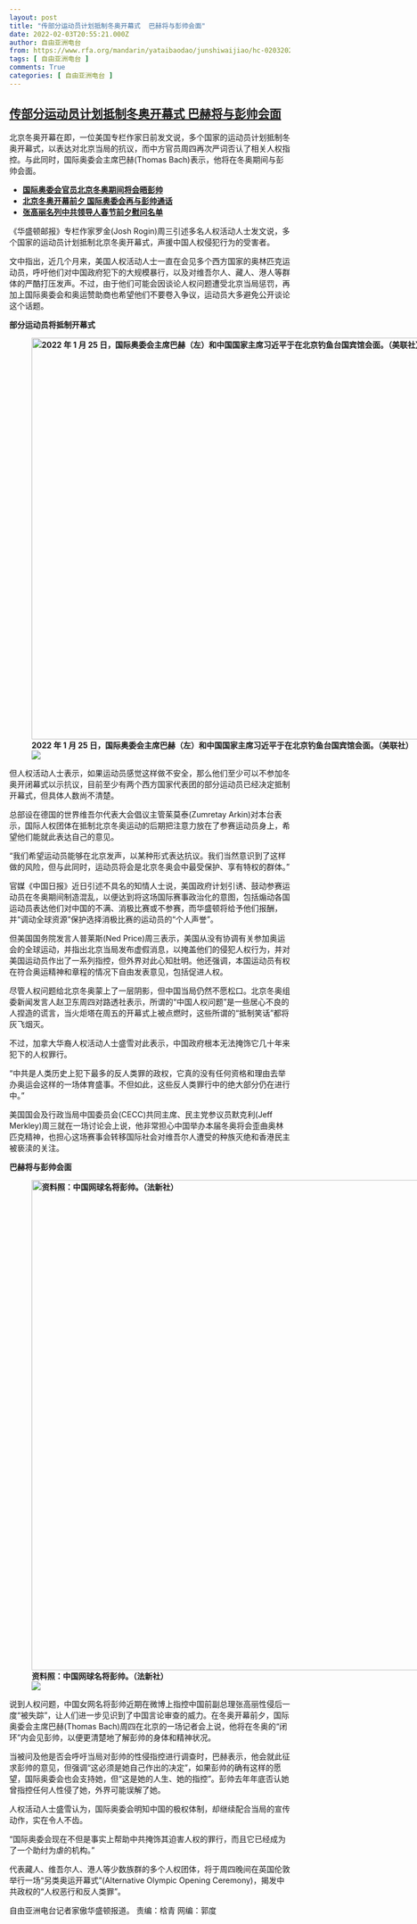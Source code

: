 ```yaml
---
layout: post
title: "传部分运动员计划抵制冬奥开幕式  巴赫将与彭帅会面"
date: 2022-02-03T20:55:21.000Z
author: 自由亚洲电台
from: https://www.rfa.org/mandarin/yataibaodao/junshiwaijiao/hc-02032022142329.html
tags: [ 自由亚洲电台 ]
comments: True
categories: [ 自由亚洲电台 ]
---
```

<!--1643921721000-->
[传部分运动员计划抵制冬奥开幕式  巴赫将与彭帅会面](https://www.rfa.org/mandarin/yataibaodao/junshiwaijiao/hc-02032022142329.html)
------

<div>
<p>北京冬奥开幕在即，一位美国专栏作家日前发文说，多个国家的运动员计划抵制冬奥开幕式，以表达对北京当局的抗议，而中方官员周四再次严词否认了相关人权指控。与此同时，国际奥委会主席巴赫(Thomas Bach)表示，他将在冬奥期间与彭帅会面。</p><ul><li><strong><a href="https://www.rfa.org/mandarin/yataibaodao/zhengzhi/ql1-01282022070841.html">国际奥委会官员北京冬奥期间将会晤彭帅</a></strong></li><li><strong><a href="https://www.rfa.org/mandarin/Xinwen/1-01262022100659.html">北京冬奥开幕前夕 国际奥委会再与彭帅通话</a></strong></li><li><a href="https://www.rfa.org/mandarin/Xinwen/9-01292022151944.html"><strong>张高丽名列中共领导人春节前夕慰问名单</strong></a></li></ul><p>《华盛顿邮报》专栏作家罗金(Josh Rogin)周三引述多名人权活动人士发文说，多个国家的运动员计划抵制北京冬奥开幕式，声援中国人权侵犯行为的受害者。</p><p>文中指出，近几个月来，美国人权活动人士一直在会见多个西方国家的奥林匹克运动员，呼吁他们对中国政府犯下的大规模暴行，以及对维吾尔人、藏人、港人等群体的严酷打压发声。不过，由于他们可能会因谈论人权问题遭受北京当局惩罚，再加上国际奥委会和奥运赞助商也希望他们不要卷入争议，运动员大多避免公开谈论这个话题。</p><p><strong>部分运动员将抵制开幕式</strong></p><p><strong><figure class="image-richtext image-inline captioned" style="width:1280px;"><img alt="2022 年 1 月 25 日，国际奥委会主席巴赫（左）和中国国家主席习近平于在北京钓鱼台国宾馆会面。（美联社）" height="720" src="https://www.rfa.org/mandarin/yataibaodao/junshiwaijiao/hc-02032022142329.html/image.jpg/@@images/ba4af5c1-39cb-4d5c-869e-8881347a40ae.jpeg" title="2" width="1280"/><figcaption class="image-caption">2022 年 1 月 25 日，国际奥委会主席巴赫（左）和中国国家主席习近平于在北京钓鱼台国宾馆会面。（美联社）</figcaption><small></small><div id="zoomattribute"><a data-caption="2022 年 1 月 25 日，国际奥委会主席巴赫（左）和中国国家主席习近平于在北京钓鱼台国宾馆会面。（美联社）" data-fancybox="" href="https://www.rfa.org/mandarin/yataibaodao/junshiwaijiao/hc-02032022142329.html/image.jpg" id="single_image" title="2022 年 1 月 25 日，国际奥委会主席巴赫（左）和中国国家主席习近平于在北京钓鱼台国宾馆会面。（美联社）"><img src="/++plone++rfa-resources/img/icon-zoom.png"/></a></div></figure></strong></p><p>但人权活动人士表示，如果运动员感觉这样做不安全，那么他们至少可以不参加冬奥开闭幕式以示抗议，目前至少有两个西方国家代表团的部分运动员已经决定抵制开幕式，但具体人数尚不清楚。</p><p>总部设在德国的世界维吾尔代表大会倡议主管茱莫泰(Zumretay Arkin)对本台表示，国际人权团体在抵制北京冬奥运动的后期把注意力放在了参赛运动员身上，希望他们能就此表达自己的意见。</p><p>“我们希望运动员能够在北京发声，以某种形式表达抗议。我们当然意识到了这样做的风险，但与此同时，运动员将会是北京冬奥会中最受保护、享有特权的群体。”</p><p>官媒《中国日报》近日引述不具名的知情人士说，美国政府计划引诱、鼓动参赛运动员在冬奥期间制造混乱，以便达到将这场国际赛事政治化的意图，包括煽动各国运动员表达他们对中国的不满、消极比赛或不参赛，而华盛顿将给予他们报酬，并“调动全球资源”保护选择消极比赛的运动员的“个人声誉”。</p><p>但美国国务院发言人普莱斯(Ned Price)周三表示，美国从没有协调有关参加奥运会的全球运动，并指出北京当局发布虚假消息，以掩盖他们的侵犯人权行为，并对美国运动员作出了一系列指控，但外界对此心知肚明。他还强调，本国运动员有权在符合奥运精神和章程的情况下自由发表意见，包括促进人权。</p><p>尽管人权问题给北京冬奥蒙上了一层阴影，但中国当局仍然不愿松口。北京冬奥组委新闻发言人赵卫东周四对路透社表示，所谓的“中国人权问题”是一些居心不良的人捏造的谎言，当火炬塔在周五的开幕式上被点燃时，这些所谓的“抵制笑话”都将灰飞烟灭。</p><p>不过，加拿大华裔人权活动人士盛雪对此表示，中国政府根本无法掩饰它几十年来犯下的人权罪行。</p><p>“中共是人类历史上犯下最多的反人类罪的政权，它真的没有任何资格和理由去举办奥运会这样的一场体育盛事。不但如此，这些反人类罪行中的绝大部分仍在进行中。”</p><p>美国国会及行政当局中国委员会(CECC)共同主席、民主党参议员默克利(Jeff Merkley)周三就在一场讨论会上说，他非常担心中国举办本届冬奥将会歪曲奥林匹克精神，也担心这场赛事会转移国际社会对维吾尔人遭受的种族灭绝和香港民主被亵渎的关注。</p><p><strong>巴赫将与彭帅会面</strong></p><p><strong><figure class="image-richtext image-inline captioned" style="width:1280px;"><img alt="资料照：中国网球名将彭帅。（法新社）" height="879" src="https://www.rfa.org/mandarin/yataibaodao/junshiwaijiao/hc-02032022142329.html/000_k3515.jpg/@@images/9018f4af-123d-4b77-be36-e6b89ef630dd.jpeg" title="1" width="1280"/><figcaption class="image-caption">资料照：中国网球名将彭帅。（法新社）</figcaption><small></small><div id="zoomattribute"><a data-caption="资料照：中国网球名将彭帅。（法新社）" data-fancybox="" href="https://www.rfa.org/mandarin/yataibaodao/junshiwaijiao/hc-02032022142329.html/000_k3515.jpg" id="single_image" title="资料照：中国网球名将彭帅。（法新社）"><img src="/++plone++rfa-resources/img/icon-zoom.png"/></a></div></figure></strong></p><p>说到人权问题，中国女网名将彭帅近期在微博上指控中国前副总理张高丽性侵后一度“被失踪”，让人们进一步见识到了中国言论审查的威力。在冬奥开幕前夕，国际奥委会主席巴赫(Thomas Bach)周四在北京的一场记者会上说，他将在冬奥的“闭环”内会见彭帅，以便更清楚地了解彭帅的身体和精神状况。</p><p>当被问及他是否会呼吁当局对彭帅的性侵指控进行调查时，巴赫表示，他会就此征求彭帅的意见，但强调“这必须是她自己作出的决定”，如果彭帅的确有这样的愿望，国际奥委会也会支持她，但“这是她的人生、她的指控”。彭帅去年年底否认她曾指控任何人性侵了她，外界可能误解了她。</p><p>人权活动人士盛雪认为，国际奥委会明知中国的极权体制，却继续配合当局的宣传动作，实在令人不齿。</p><p>“国际奥委会现在不但是事实上帮助中共掩饰其迫害人权的罪行，而且它已经成为了一个助纣为虐的机构。”</p><p>代表藏人、维吾尔人、港人等少数族群的多个人权团体，将于周四晚间在英国伦敦举行一场“另类奥运开幕式”(Alternative Olympic Opening Ceremony)，揭发中共政权的“人权恶行和反人类罪”。</p><p>自由亚洲电台记者家傲华盛顿报道。 责编：梒青 网编：郭度</p><p></p>
</div>

